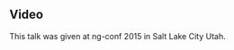 <!--
{
"name" : "angular-plus-react-equals-speed",
"version" : "0.1",
"title" : "Angular + React = Speed",
"description" : "TBD",
"homepage" : "https://www.youtube.com/embed/XQM0K6YG18s",
"canonicalSource" : "https://www.youtube.com/embed/XQM0K6YG18s",
"freshnessDate" : 2015-03-06,
"license" : "All Rights Reserved"
}
-->

<!-- @section -->

## Video

This talk was given at ng-conf 2015 in Salt Lake City Utah.

<!-- @asset, "contentType": "outlearn/video", "provider": "youtube", "url": "https://www.youtube.com/embed/XQM0K6YG18s" -->
